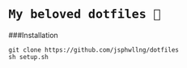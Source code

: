 # `My beloved dotfiles 🦑`

###Installation
```
git clone https://github.com/jsphwllng/dotfiles
sh setup.sh
```

